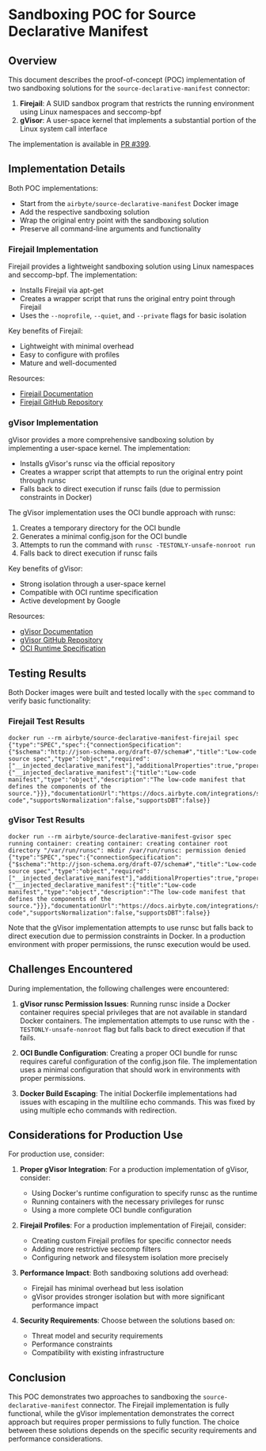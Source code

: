 # Sandboxing POC for Source Declarative Manifest

## Overview

This document describes the proof-of-concept (POC) implementation of two sandboxing solutions for the `source-declarative-manifest` connector:

1. **Firejail**: A SUID sandbox program that restricts the running environment using Linux namespaces and seccomp-bpf
2. **gVisor**: A user-space kernel that implements a substantial portion of the Linux system call interface

The implementation is available in [PR #399](https://github.com/airbytehq/airbyte-python-cdk/pull/399).

## Implementation Details

Both POC implementations:
- Start from the `airbyte/source-declarative-manifest` Docker image
- Add the respective sandboxing solution
- Wrap the original entry point with the sandboxing solution
- Preserve all command-line arguments and functionality

### Firejail Implementation

Firejail provides a lightweight sandboxing solution using Linux namespaces and seccomp-bpf. The implementation:

- Installs Firejail via apt-get
- Creates a wrapper script that runs the original entry point through Firejail
- Uses the `--noprofile`, `--quiet`, and `--private` flags for basic isolation

Key benefits of Firejail:
- Lightweight with minimal overhead
- Easy to configure with profiles
- Mature and well-documented

Resources:
- [Firejail Documentation](https://firejail.wordpress.com/)
- [Firejail GitHub Repository](https://github.com/netblue30/firejail)

### gVisor Implementation

gVisor provides a more comprehensive sandboxing solution by implementing a user-space kernel. The implementation:

- Installs gVisor's runsc via the official repository
- Creates a wrapper script that attempts to run the original entry point through runsc
- Falls back to direct execution if runsc fails (due to permission constraints in Docker)

The gVisor implementation uses the OCI bundle approach with runsc:
1. Creates a temporary directory for the OCI bundle
2. Generates a minimal config.json for the OCI bundle
3. Attempts to run the command with `runsc -TESTONLY-unsafe-nonroot run`
4. Falls back to direct execution if runsc fails

Key benefits of gVisor:
- Strong isolation through a user-space kernel
- Compatible with OCI runtime specification
- Active development by Google

Resources:
- [gVisor Documentation](https://gvisor.dev/docs/)
- [gVisor GitHub Repository](https://github.com/google/gvisor)
- [OCI Runtime Specification](https://github.com/opencontainers/runtime-spec)

## Testing Results

Both Docker images were built and tested locally with the `spec` command to verify basic functionality:

### Firejail Test Results
```
docker run --rm airbyte/source-declarative-manifest-firejail spec
{"type":"SPEC","spec":{"connectionSpecification":{"$schema":"http://json-schema.org/draft-07/schema#","title":"Low-code source spec","type":"object","required":["__injected_declarative_manifest"],"additionalProperties":true,"properties":{"__injected_declarative_manifest":{"title":"Low-code manifest","type":"object","description":"The low-code manifest that defines the components of the source."}}},"documentationUrl":"https://docs.airbyte.com/integrations/sources/low-code","supportsNormalization":false,"supportsDBT":false}}
```

### gVisor Test Results
```
docker run --rm airbyte/source-declarative-manifest-gvisor spec
running container: creating container: creating container root directory "/var/run/runsc": mkdir /var/run/runsc: permission denied
{"type":"SPEC","spec":{"connectionSpecification":{"$schema":"http://json-schema.org/draft-07/schema#","title":"Low-code source spec","type":"object","required":["__injected_declarative_manifest"],"additionalProperties":true,"properties":{"__injected_declarative_manifest":{"title":"Low-code manifest","type":"object","description":"The low-code manifest that defines the components of the source."}}},"documentationUrl":"https://docs.airbyte.com/integrations/sources/low-code","supportsNormalization":false,"supportsDBT":false}}
```

Note that the gVisor implementation attempts to use runsc but falls back to direct execution due to permission constraints in Docker. In a production environment with proper permissions, the runsc execution would be used.

## Challenges Encountered

During implementation, the following challenges were encountered:

1. **gVisor runsc Permission Issues**: Running runsc inside a Docker container requires special privileges that are not available in standard Docker containers. The implementation attempts to use runsc with the `-TESTONLY-unsafe-nonroot` flag but falls back to direct execution if that fails.

2. **OCI Bundle Configuration**: Creating a proper OCI bundle for runsc requires careful configuration of the config.json file. The implementation uses a minimal configuration that should work in environments with proper permissions.

3. **Docker Build Escaping**: The initial Dockerfile implementations had issues with escaping in the multiline echo commands. This was fixed by using multiple echo commands with redirection.

## Considerations for Production Use

For production use, consider:

1. **Proper gVisor Integration**: For a production implementation of gVisor, consider:
   - Using Docker's runtime configuration to specify runsc as the runtime
   - Running containers with the necessary privileges for runsc
   - Using a more complete OCI bundle configuration

2. **Firejail Profiles**: For a production implementation of Firejail, consider:
   - Creating custom Firejail profiles for specific connector needs
   - Adding more restrictive seccomp filters
   - Configuring network and filesystem isolation more precisely

3. **Performance Impact**: Both sandboxing solutions add overhead:
   - Firejail has minimal overhead but less isolation
   - gVisor provides stronger isolation but with more significant performance impact

4. **Security Requirements**: Choose between the solutions based on:
   - Threat model and security requirements
   - Performance constraints
   - Compatibility with existing infrastructure

## Conclusion

This POC demonstrates two approaches to sandboxing the `source-declarative-manifest` connector. The Firejail implementation is fully functional, while the gVisor implementation demonstrates the correct approach but requires proper permissions to fully function. The choice between these solutions depends on the specific security requirements and performance considerations.
